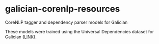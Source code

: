 # galician-corenlp-resources
CoreNLP tagger and dependency parser models for Galician

These models were trained using the Universal Dependencies dataset for Galician ([LINK](https://universaldependencies.org/)).
